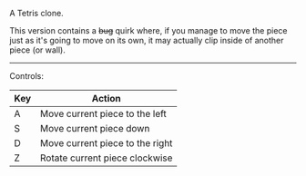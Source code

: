 A Tetris clone.

This version contains a ~~bug~~ quirk where, if you manage to move the piece just as it's going to move on its own, it may actually clip inside of another piece (or wall).

---

Controls:

| Key | Action                          |
| --- | ------------------------------- |
| A   | Move current piece to the left  |
| S   | Move current piece down         |
| D   | Move current piece to the right |
| Z   | Rotate current piece clockwise  |
